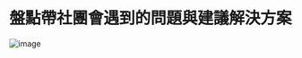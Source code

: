 # 盤點帶社團會遇到的問題與建議解決方案
![image](https://github.com/fei3363/ithelp_sec_club/assets/82772249/f397fd88-8c2b-440c-b420-7890c34f8823)
